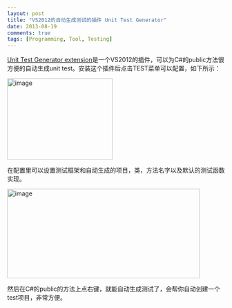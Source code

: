 ```yaml
---
layout: post
title: "VS2012的自动生成测试的插件 Unit Test Generator"
date: 2013-08-19
comments: true
tags: [Programming, Tool, Testing]
---
```

<p><a href="http://visualstudiogallery.msdn.microsoft.com/45208924-e7b0-45df-8cff-165b505a38d7">Unit Test Generator extension</a>是一个VS2012的插件，可以为C#的public方法很方便的自动生成unit test。安装这个插件后点击TEST菜单可以配置，如下所示：</p>  <p><a href="http://images.cnitblog.com/blog/163228/201308/19140430-538d7d57193049bc8bf91a7095c1b569.png"><img title="image" style="border-top: 0px; border-right: 0px; background-image: none; border-bottom: 0px; padding-top: 0px; padding-left: 0px; margin: 0px; border-left: 0px; display: inline; padding-right: 0px" border="0" alt="image" src="http://images.cnitblog.com/blog/163228/201308/19140431-8d614d00b6534ee7904949c370eb2451.png" width="244" height="188" /></a></p>  <p>在配置里可以设置测试框架和自动生成的项目，类，方法名字以及默认的测试函数实现。</p>  <p><a href="http://images.cnitblog.com/blog/163228/201308/19140431-0f7b899f39a04560a25abda6d81a52f8.png"><img title="image" style="border-top: 0px; border-right: 0px; background-image: none; border-bottom: 0px; padding-top: 0px; padding-left: 0px; border-left: 0px; display: inline; padding-right: 0px" border="0" alt="image" src="http://images.cnitblog.com/blog/163228/201308/19140432-d17999dc54f8486cabf242589696c9c3.png" width="446" height="207" /></a></p>      <p>然后在C#的public的方法上点右键，就能自动生成测试了，会帮你自动创建一个test项目，非常方便。</p>